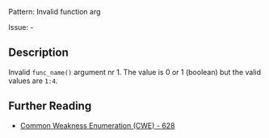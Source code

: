 Pattern: Invalid function arg

Issue: -

## Description

Invalid `func_name()` argument nr 1. The value is 0 or 1 (boolean) but the valid values are `1:4`.

## Further Reading

* [Common Weakness Enumeration (CWE) - 628](https://cwe.mitre.org/data/definitions/628.html)
